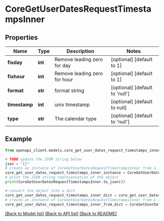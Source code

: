 # CoreGetUserDatesRequestTimestampsInner


## Properties

Name | Type | Description | Notes
------------ | ------------- | ------------- | -------------
**fixday** | **int** | Remove leading zero for day | [optional] [default to 1]
**fixhour** | **int** | Remove leading zero for hour | [optional] [default to 1]
**format** | **str** | format string | [optional] [default to 'null']
**timestamp** | **int** | unix timestamp | [optional] [default to null]
**type** | **str** | The calendar type | [optional] [default to 'null']

## Example

```python
from openapi_client.models.core_get_user_dates_request_timestamps_inner import CoreGetUserDatesRequestTimestampsInner

# TODO update the JSON string below
json = "{}"
# create an instance of CoreGetUserDatesRequestTimestampsInner from a JSON string
core_get_user_dates_request_timestamps_inner_instance = CoreGetUserDatesRequestTimestampsInner.from_json(json)
# print the JSON string representation of the object
print(CoreGetUserDatesRequestTimestampsInner.to_json())

# convert the object into a dict
core_get_user_dates_request_timestamps_inner_dict = core_get_user_dates_request_timestamps_inner_instance.to_dict()
# create an instance of CoreGetUserDatesRequestTimestampsInner from a dict
core_get_user_dates_request_timestamps_inner_from_dict = CoreGetUserDatesRequestTimestampsInner.from_dict(core_get_user_dates_request_timestamps_inner_dict)
```
[[Back to Model list]](../README.md#documentation-for-models) [[Back to API list]](../README.md#documentation-for-api-endpoints) [[Back to README]](../README.md)


